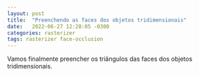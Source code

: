 ```yaml
---
layout: post
title:  "Preenchendo as faces dos objetos tridimensionais"
date:   2022-06-27 12:28:05 -0300
categories: rasterizer
tags: rasterizer face-occlusion
---
```


Vamos finalmente preencher os triângulos das faces dos objetos tridimensionais.
